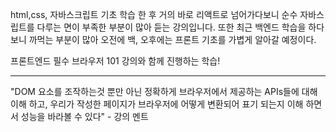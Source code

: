 html,css, 자바스크립트 기초 학습 한 후 거의 바로 리액트로 넘어가다보니 순수 자바스립트를 다루는 면이 부족한 부분이 많아 듣는 강의입니다. 또한 최근 백엔드 학습을 하다보니 까먹는 부분이 많아 오전에 백, 오후에는 프론트 기초를 가볍게 알아갈 예정이다.

프론트엔드 필수 브라우저 101 강의와 함께 진행하는 학습!

---

"DOM 요소를 조작하는것 뿐만 아닌 정확하게 브라우저에서 제공하는 APIs들에 대해 이해 하고, 우리가 작성한 페이지가 브라우저에 어떻게 변환되어 표기 되는지 이해 하면서 성능을 바라볼 수 있다" - 강의 멘트
